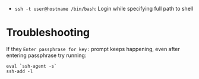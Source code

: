 - `ssh -t user@hostname /bin/bash`: Login while specifying full path to shell

# Troubleshooting

If they `Enter passphrase for key:` prompt keeps happening, even after entering passphrase try running:

```
eval `ssh-agent -s`
ssh-add -l
```
